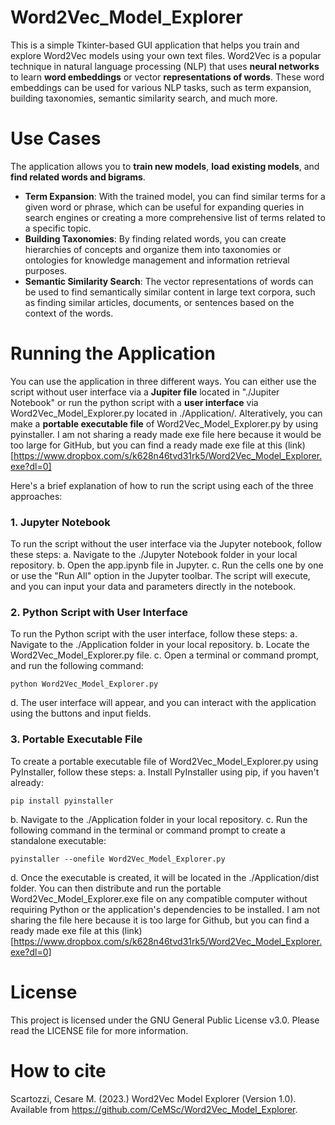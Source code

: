 # Word2Vec_Model_Explorer
This is a simple Tkinter-based GUI application that helps you train and explore Word2Vec models using your own text files. Word2Vec is a popular technique in natural language processing (NLP) that uses **neural networks** to learn **word embeddings** or vector **representations of words**. These word embeddings can be used for various NLP tasks, such as term expansion, building taxonomies, semantic similarity search, and much more.

# Use Cases
The application allows you to **train new models**, **load existing models**, and **find related words and bigrams**.

- **Term Expansion**: With the trained model, you can find similar terms for a given word or phrase, which can be useful for expanding queries in search engines or creating a more comprehensive list of terms related to a specific topic.
- **Building Taxonomies**: By finding related words, you can create hierarchies of concepts and organize them into taxonomies or ontologies for knowledge management and information retrieval purposes.
- **Semantic Similarity Search**: The vector representations of words can be used to find semantically similar content in large text corpora, such as finding similar articles, documents, or sentences based on the context of the words.

# Running the Application
You can use the application in three different ways. You can either use the script without user interface via a **Jupiter file** located in "./Jupiter Notebook" or run the python script with a **user interface** via Word2Vec_Model_Explorer.py located in ./Application/. Alteratively, you can make a **portable executable file** of Word2Vec_Model_Explorer.py by using pyinstaller. I am not sharing a ready made exe file here because it would be too large for GitHub, but you can find a ready made exe file at this (link)[https://www.dropbox.com/s/k628n46tvd31rk5/Word2Vec_Model_Explorer.exe?dl=0] 

Here's a brief explanation of how to run the script using each of the three approaches:

### 1. Jupyter Notebook
To run the script without the user interface via the Jupyter notebook, follow these steps:
a. Navigate to the ./Jupyter Notebook folder in your local repository.
b. Open the app.ipynb file in Jupyter.
c. Run the cells one by one or use the "Run All" option in the Jupyter toolbar. The script will execute, and you can input your data and parameters directly in the notebook.

### 2. Python Script with User Interface
To run the Python script with the user interface, follow these steps:
a. Navigate to the ./Application folder in your local repository.
b. Locate the Word2Vec_Model_Explorer.py file.
c. Open a terminal or command prompt, and run the following command:
```
python Word2Vec_Model_Explorer.py
```
d. The user interface will appear, and you can interact with the application using the buttons and input fields.

### 3. Portable Executable File
To create a portable executable file of Word2Vec_Model_Explorer.py using PyInstaller, follow these steps:
a. Install PyInstaller using pip, if you haven't already:
```
pip install pyinstaller
```
b. Navigate to the ./Application folder in your local repository.
c. Run the following command in the terminal or command prompt to create a standalone executable:
```
pyinstaller --onefile Word2Vec_Model_Explorer.py
```
d. Once the executable is created, it will be located in the ./Application/dist folder. You can then distribute and run the portable Word2Vec_Model_Explorer.exe file on any compatible computer without requiring Python or the application's dependencies to be installed. I am not sharing the file here because it is too large for Github, but you can find a ready made exe file at this (link)[https://www.dropbox.com/s/k628n46tvd31rk5/Word2Vec_Model_Explorer.exe?dl=0] 

# License

This project is licensed under the GNU General Public License v3.0. Please read the LICENSE file for more information.

# How to cite

Scartozzi, Cesare M. (2023.) Word2Vec Model Explorer (Version 1.0). Available from https://github.com/CeMSc/Word2Vec_Model_Explorer.
